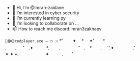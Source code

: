 - 👋 Hi, I’m @Imran-zaidane
- 👀 I’m interested in cyber security 
- 🌱 I’m currently learning py 
- 💞️ I’m looking to collaborate on  ...
- 📫 How to reach me discord:imran3zakhaev 

`🔴🟢🟡codplayer.exe —⠀❐⠀⤬`
*˚　　    ✦　   *　 ✦˚　　*.　　. 　   
.　　. 　 ˚　.✦　　　*. 　　.　　　
　˚　.　*　　. 　`‘.✦ 　　　　.˚　　　    　　
✦                    ✦
•.　　　　　　 ✦　　　.　　˚　　


